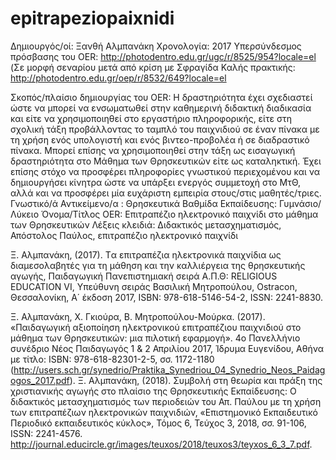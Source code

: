 # epitrapeziopaixnidi
Δημιουργός/οί: Ξανθή Αλμπανάκη 
Χρονολογία: 2017
Υπερσύνδεσμος πρόσβασης του OER: http://photodentro.edu.gr/ugc/r/8525/954?locale=el 
(Σε μορφή σεναρίου μετά από κρίση με Σφραγίδα Καλής πρακτικής: http://photodentro.edu.gr/oep/r/8532/649?locale=el 

Σκοπός/πλαίσιο δημιουργίας του OER: Η δραστηριότητα έχει σχεδιαστεί ώστε να μπορεί να ενσωματωθεί στην καθημερινή διδακτική διαδικασία και είτε να χρησιμοποιηθεί στο εργαστήριο πληροφορικής, είτε στη σχολική τάξη προβάλλοντας το ταμπλό του παιχνιδιού σε έναν πίνακα με τη χρήση ενός υπολογιστή και ενός βιντεο-προβολέα ή σε διαδραστικό πίνακα. Μπορεί επίσης να χρησιμοποιηθεί στην τάξη ως εισαγωγική δραστηριότητα στο Μάθημα των Θρησκευτικών είτε ως καταληκτική. Έχει επίσης στόχο να προσφέρει πληροφορίες γνωστικού περιεχομένου και να δημιουργήσει κίνητρα ώστε να υπάρξει ενεργός συμμετοχή στο ΜτΘ, αλλά και να προσφέρει μία ευχάριστη εμπειρία στους/στις μαθητές/τριες.
Γνωστικό/ά Αντικείμενο/α :                   Θρησκευτικά
Βαθμίδα Εκπαίδευσης: Γυμνάσιο/Λύκειο
 Όνομα/Τίτλος OER: Επιτραπέζιο ηλεκτρονικό παιχνίδι στο μάθημα των Θρησκευτικών
Λέξεις κλειδιά: Διδακτικός μετασχηματισμός, Απόστολος Παύλος, επιτραπέζιο ηλεκτρονικό παιχνίδι

Ξ. Αλμπανάκη, (2017). Tα επιτραπέζια ηλεκτρονικά παιχνίδια ως διαμεσολαβητές για τη μάθηση και την καλλιέργεια της θρησκευτικής αγωγής, Παιδαγωγική Πανεπιστημιακή σειρά Α.Π.Θ: RELIGIOUS EDUCATION VΙ, Υπεύθυνη σειράς Βασιλική Μητροπούλου, Ostracon, Θεσσαλονίκη, Α΄ έκδοση  2017, ISBN: 978-618-5146-54-2, ISSN: 2241-8830.

Ξ. Αλμπανάκη, Χ. Γκιούρα, Β. Μητροπούλου-Μούρκα. (2017). «Παιδαγωγική αξιοποίηση ηλεκτρονικού επιτραπέζιου παιχνιδιού στο μάθημα των Θρησκευτικών: μια πιλοτική εφαρμογή». 4o Πανελλήνιο συνέδριο Νέος Παιδαγωγός 1 & 2 Απριλίου 2017, Ίδρυμα Ευγενίδου, Αθήνα με τίτλο: ISBN: 978-618-82301-2-5, σσ. 1172-1180 (http://users.sch.gr/synedrio/Praktika_Synedriou_04_Synedrio_Neos_Paidagogos_2017.pdf).
Ξ. Αλμπανάκη, (2018). Συμβολή στη θεωρία και πράξη της χριστιανικής αγωγής στο πλαίσιο της Θρησκευτικής Εκπαίδευσης: Ο διδακτικός μετασχηματισμός των περιοδειών του Απ. Παύλου με τη χρήση των επιτραπέζιων ηλεκτρονικών παιχνιδιών, «Επιστημονικό Εκπαιδευτικό Περιοδικό εκπαιδευτικός κύκλος», Τόμος 6, Τεύχος 3, 2018,  σσ. 91-106,  ISSN: 2241-4576. http://journal.educircle.gr/images/teuxos/2018/teuxos3/teyxos_6_3_7.pdf.
